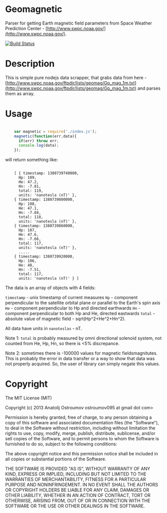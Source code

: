 Geomagnetic
======================================
Parser for getting Earth magnetic field parameters from
Space Weather Prediction Center -
[http://www.swpc.noaa.gov/](http://www.swpc.noaa.gov/).

[![Build Status](https://travis-ci.org/vodolaz095/geomagnetic.png)](https://travis-ci.org/vodolaz095/geomagnetic)

Description
======================================
This is simple pure nodejs data scrapper, that grabs data from here -
[http://www.swpc.noaa.gov/ftpdir/lists/geomag/Gp_mag_1m.txt](http://www.swpc.noaa.gov/ftpdir/lists/geomag/Gp_mag_1m.txt)
and parses them as array.

Usage
======================================

```javascript

    var magnetic = require('./index.js');
    magnetic(function(err,data){
      if(err) throw err;
      console.log(data);
    });

```

will return something like:

```

    [ { timestamp: 1380739740000,
      Hp: 109,
      He: 47.2,
      Hn: -7.81,
      total: 119,
      units: 'nanotesla (nT)' },
    { timestamp: 1380739800000,
      Hp: 108,
      He: 47.1,
      Hn: -7.84,
      total: 118,
      units: 'nanotesla (nT)' },
    { timestamp: 1380739860000,
      Hp: 107,
      He: 47.6,
      Hn: -7.66,
      total: 117,
      units: 'nanotesla (nT)' },
      .....
    { timestamp: 1380739920000,
      Hp: 106,
      He: 48,
      Hn: -7.51,
      total: 117,
      units: 'nanotesla (nT)' } ]

```

The data is an array of objects with 4 fields:

  `timestamp` - unix timestamp of current measures
  `Hp` - component perpendicular to the satellite orbital plane or parallel to the Earth's spin axis
  `He` -  component perpendicular to Hp and directed earthwards
  `Hn` - component perpendicular to both Hp and He, directed eastwards
  `total` - absolute value of magnetic field  - sqrt(Hp^2+He^2+Hn^2).

All data have units in `nanoteslas` - nT.

Note 1: `total` is probably measured by omni directional solenoid system,
not counted from He, Hp, Hn, so there is <5% discrepance.

Note 2: sometimes there is -100000 values for magnetic fieldsmagnitutes.
This is probably the error in data transfer or a way to show that data was
not properly acquired. So, the user of library can simply negate this values.



Copyright
======================================
The MIT License (MIT)

Copyright (c) 2013 Anatolij Ostroumov ostroumov095 at gmail dot com>

Permission is hereby granted, free of charge, to any person obtaining a copy of
this software and associated documentation files (the "Software"), to deal in
the Software without restriction, including without limitation the rights to
use, copy, modify, merge, publish, distribute, sublicense, and/or sell copies of
the Software, and to permit persons to whom the Software is furnished to do so,
subject to the following conditions:

The above copyright notice and this permission notice shall be included in all
copies or substantial portions of the Software.

THE SOFTWARE IS PROVIDED "AS IS", WITHOUT WARRANTY OF ANY KIND, EXPRESS OR
IMPLIED, INCLUDING BUT NOT LIMITED TO THE WARRANTIES OF MERCHANTABILITY, FITNESS
FOR A PARTICULAR PURPOSE AND NONINFRINGEMENT. IN NO EVENT SHALL THE AUTHORS OR
COPYRIGHT HOLDERS BE LIABLE FOR ANY CLAIM, DAMAGES OR OTHER LIABILITY, WHETHER
IN AN ACTION OF CONTRACT, TORT OR OTHERWISE, ARISING FROM, OUT OF OR IN
CONNECTION WITH THE SOFTWARE OR THE USE OR OTHER DEALINGS IN THE SOFTWARE.

